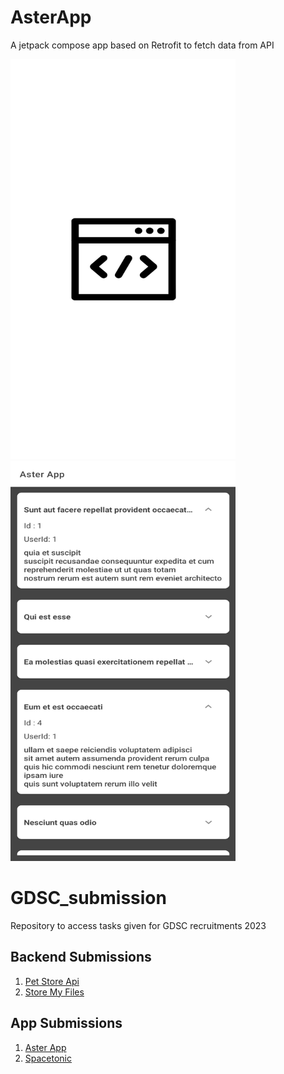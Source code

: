 # AsterApp
A jetpack compose app based on Retrofit to fetch data from API

<img src="/app/asterSplash.jpg" alt= “” width="360" height="640">
<img src="/app/asterData.jpg" alt= “” width="360" height="640">

# GDSC_submission
Repository to access tasks given for GDSC recruitments 2023

## Backend Submissions
1. [Pet Store Api](https://github.com/Prasanjit-4/PetStoreApi)
2. [Store My Files](https://github.com/Prasanjit-4/fileUpDown)


## App Submissions
1. [Aster App](https://github.com/Prasanjit-4/AsterApp)
2. [Spacetonic](https://github.com/Prasanjit-4/Spacetonic)
